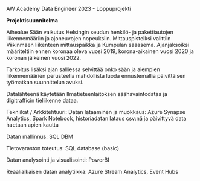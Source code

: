 AW Academy Data Engineer 2023 - Loppuprojekti

**Projektisuunnitelma**

Aihealue 
Sään vaikutus Helsingin seudun henkilö- ja pakettiautojen liikennemääriin ja ajoneuvojen nopeuksiin. Mittauspisteiksi valittiin Viikinmäen liikenteen mittauspaikka ja Kumpulan sääasema. Ajanjaksoiksi määriteltiin ennen koronaa oleva vuosi 2019, korona-aikainen vuosi 2020 ja koronan jälkeinen vuosi 2022.

Tarkoitus lisäksi ajan salliessa selvittää onko sään ja aiempien liikennemäärien perusteella mahdollista luoda ennustemallia päivittäisen työmatkan suunnittelun avuksi.

Datalähteenä käytetään Ilmatieteenlaitoksen säähavaintodataa ja digitrafficin tieliikenne dataa.

Tekniikat / Arkkitehtuuri:
Datan lataaminen ja muokkaus: Azure Synapse Analytics, Spark Notebook, historiadatan lataus csv:nä ja päivittyvä data haetaan apien kautta

Datan mallinnus: 
SQL DBM

Tietovaraston toteutus: 
SQL database (basic)

Datan analysointi ja visualisointi: PowerBI

Reaaliaikaisen datan analytiikka: Azure Stream Analytics, Event Hubs
